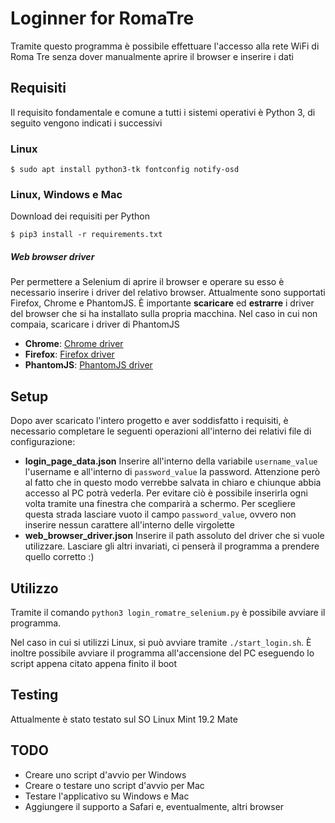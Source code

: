 # Loginner for RomaTre

Tramite questo programma è possibile effettuare l'accesso alla rete WiFi di Roma Tre senza dover manualmente aprire il browser e inserire i dati

## Requisiti

Il requisito fondamentale e comune a tutti i sistemi operativi è Python 3, di seguito vengono indicati i successivi

### Linux

`$ sudo apt install python3-tk fontconfig notify-osd`

### Linux, Windows e Mac

Download dei requisiti per Python

`$ pip3 install -r requirements.txt`

##### Web browser driver

Per permettere a Selenium di aprire il browser e operare su esso è necessario inserire i driver del relativo browser. Attualmente sono supportati Firefox, Chrome e PhantomJS. È importante **scaricare** ed **estrarre** i driver del browser che si ha installato sulla propria macchina. Nel caso in cui non compaia, scaricare i driver di PhantomJS

- **Chrome**: [Chrome driver](https://chromedriver.chromium.org/downloads "Chrome driver") 
- **Firefox**: [Firefox driver](https://github.com/mozilla/geckodriver/releases "Firefox driver")
- **PhantomJS**: [PhantomJS driver](https://phantomjs.org/download.html "PhantomJS driver")

## Setup

Dopo aver scaricato l'intero progetto e aver soddisfatto i requisiti, è necessario completare le seguenti operazioni all'interno dei relativi file di configurazione:

- **login_page_data.json** 
  Inserire all'interno della variabile `username_value` l'username e all'interno di `password_value` la password. Attenzione però al fatto che in questo modo verrebbe salvata in chiaro e chiunque abbia accesso al PC potrà vederla. Per evitare ciò è possibile inserirla ogni volta tramite una finestra che comparirà a schermo. Per scegliere questa strada lasciare vuoto il campo `password_value`, ovvero non inserire nessun carattere all'interno delle virgolette
- **web_browser_driver.json**
  Inserire il path assoluto del driver che si vuole utilizzare. Lasciare gli altri invariati, ci penserà il programma a prendere quello corretto :)

## Utilizzo

Tramite il comando `python3 login_romatre_selenium.py` è possibile avviare il programma. 

Nel caso in cui si utilizzi Linux, si può avviare tramite `./start_login.sh`. È inoltre possibile avviare il programma all'accensione del PC eseguendo lo script appena citato appena finito il boot

## Testing

Attualmente è stato testato sul SO Linux Mint 19.2 Mate

## TODO

- Creare uno script d'avvio per Windows
- Creare o testare uno script d'avvio per Mac
- Testare l'applicativo su Windows e Mac
- Aggiungere il supporto a Safari e, eventualmente, altri browser
